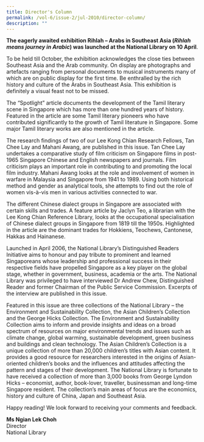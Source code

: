 ```yaml
---
title: Director's Column
permalink: /vol-6/issue-2/jul-2010/director-column/
description: ""
---
```

**The eagerly awaited exhibition Rihlah – Arabs in Southeast Asia (*Rihlah means journey in Arabic*) was launched at the National Library on 10 April**.

To be held till October, the exhibition acknowledges the close ties between Southeast Asia and the Arab community. On display are photographs and artefacts ranging from personal documents to musical instruments many of which are on public display for the first time. Be enthralled by the rich history and culture of the Arabs in Southeast Asia. This exhibition is definitely a visual feast not to be missed.

The “Spotlight” article documents the development of the Tamil literary scene in Singapore which has more than one hundred years of history. Featured in the article are some Tamil literary pioneers who have contributed significantly to the growth of Tamil literature in Singapore. Some major Tamil literary works are also mentioned in the article.

The research findings of two of our Lee Kong Chian Research Fellows, Tan Chee Lay and Mahani Awang, are published in this issue. Tan Chee Lay undertakes a comparative study of film criticism on Singapore films in post-1965 Singapore Chinese and English newspapers and journals. Film criticism plays an important role in contributing to and promoting the local film industry. Mahani Awang looks at the role and involvement of women in warfare in Malaysia and Singapore from 1941 to 1989. Using both historical method and gender as analytical tools, she attempts to find out the role of women vis-à-vis men in various activities connected to war.

The different Chinese dialect groups in Singapore are associated with certain skills and trades. A feature article by Jaclyn Teo, a librarian with the Lee Kong Chian Reference Library, looks at the occupational specialisation of Chinese dialect groups in Singapore from 1819 till the 1950s. Highlighted in the article are the dominant trades for Hokkiens, Teochews, Cantonese, Hakkas and Hainanese.

Launched in April 2006, the National Library’s Distinguished Readers Initiative aims to honour and pay tribute to prominent and learned Singaporeans whose leadership and professional success in their respective fields have propelled Singapore as a key player on the global stage, whether in government, business, academia or the arts. The National Library was privileged to have interviewed Dr Andrew Chew, Distinguished Reader and former Chairman of the Public Service Commission. Excerpts of the interview are published in this issue.

Featured in this issue are three collections of the National Library – the Environment and Sustainability Collection, the Asian Children’s Collection and the George Hicks Collection. The Environment and Sustainability Collection aims to inform and provide insights and ideas on a broad spectrum of resources on major environmental trends and issues such as climate change, global warming, sustainable development, green business and buildings and clean technology. The Asian Children’s Collection is a unique collection of more than 20,000 children’s titles with Asian content. It provides a good resource for researchers interested in the origins of Asian-oriented children’s books and the influences and attitudes affecting the pattern and stages of their development. The National Library is fortunate to have received a collection of more than 3,000 books from George Lyndon Hicks – economist, author, book-lover, traveller, businessman and long-time Singapore resident. The collection’s main areas of focus are the economics, history and culture of China, Japan and Southeast Asia.

Happy reading! We look forward to receiving your comments and feedback.

<b>Ms Ngian Lek Choh</b><br> Director<br> National Library





























